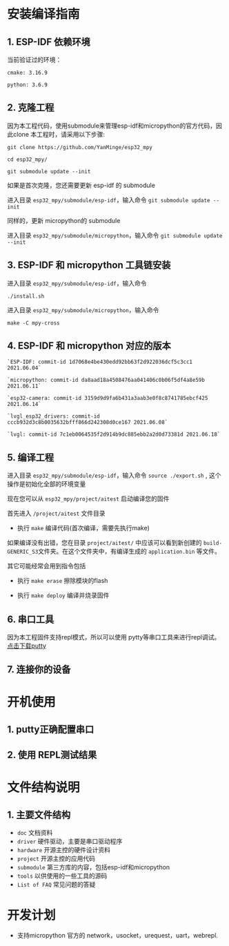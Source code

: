 # 安装编译指南 #

## 1. ESP-IDF 依赖环境 ##
   当前验证过的环境：

   `cmake: 3.16.9`

   `python: 3.6.9`

## 2. 克隆工程 ##

   因为本工程代码，使用submodule来管理esp-idf和micropython的官方代码，因此clone 本工程时，请采用以下步骤:

   `git clone https://github.com/YanMinge/esp32_mpy`

   `cd esp32_mpy/`

   `git submodule update --init`

   如果是首次克隆，您还需要更新 esp-idf 的 submodule

   进入目录 `esp32_mpy/submodule/esp-idf`，输入命令
   `git submodule update --init`

   同样的，更新 micropython的 submodule
  
   进入目录 `esp32_mpy/submodule/micropython`，输入命令
   `git submodule update --init`
   
## 3. ESP-IDF 和 micropython 工具链安装 ##

   进入目录 `esp32_mpy/submodule/esp-idf`，输入命令

   `./install.sh`

   进入目录 `esp32_mpy/submodule/micropython`，输入命令
   
   `make -C mpy-cross`
## 4. ESP-IDF 和 micropython 对应的版本 ##
    
    `ESP-IDF: commit-id 1d7068e4be430edd92bb63f2d922036dcf5c3cc1  2021.06.04`

    `micropython: commit-id da8aad18a4508476aa041406c0b06f5df4a8e59b 2021.06.11`

    `esp32-camera: commit-id 3159d9d9fa6b431a3aab3e0f8c8741785ebcf425 2021.06.14`

    `lvgl_esp32_drivers: commit-id cccb932d3c8b0035632bfff866d242308d0ce167 2021.06.08`

    `lvgl: commit-id 7c1eb0064535f2d914b9dc885ebb2a2d0d73381d 2021.06.18`

## 5. 编译工程 ##

   进入目录 `esp32_mpy/submodule/esp-idf`，输入命令 `source ./export.sh` , 这个操作是初始化全部的环境变量


   现在您可以从 `esp32_mpy/project/aitest` 启动编译您的固件
   
   首先进入 `/project/aitest` 文件目录

   - 执行 `make` 编译代码(首次编译，需要先执行make)
   
   如果编译没有出错，您在目录 `project/aitest/` 中应该可以看到新创建的 `build-GENERIC_S3`文件夹。在这个文件夹中，有编译生成的 `application.bin` 等文件。
   
   其它可能经常会用到指令包括

   - 执行 `make erase` 擦除模块的flash
   
   - 执行 `make deploy` 编译并烧录固件

## 6. 串口工具 ##
   因为本工程固件支持repl模式，所以可以使用 pytty等串口工具来进行repl调试。
   [点击下载putty](https://www.chiark.greenend.org.uk/~sgtatham/putty/latest.html)

## 7. 连接你的设备 ##



# 开机使用 #

## 1. putty正确配置串口 ##


## 2. 使用 REPL测试结果 ##
 
# 文件结构说明 #

## 1. 主要文件结构 ##

- `doc` 文档资料
- `driver` 硬件驱动，主要是串口驱动程序
- `hardware` 开源主控的硬件设计资料
- `project` 开源主控的应用代码
- `submodule` 第三方库的内容，包括esp-idf和micropython
- `tools` 以供使用的一些工具的源码
- `List of FAQ` 常见问题的答疑


# 开发计划 #

- 支持micropython 官方的 network，usocket，urequest，uart，webrepl.